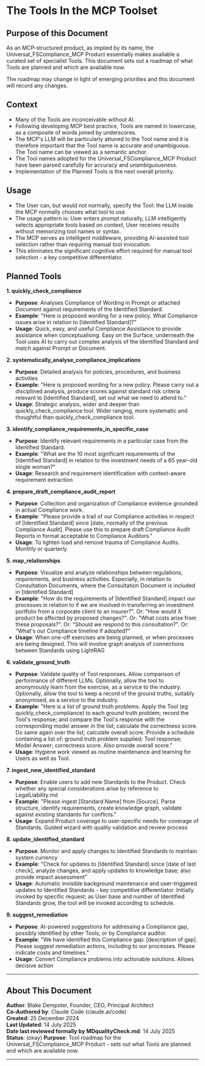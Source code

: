 # The Tools In the MCP Toolset

## Purpose of this Document

As an MCP-structured product, as implied by its name, the Universal_FSCompliance_MCP Product essentially makes available a curated set of specialist Tools. This document sets out a roadmap of what Tools are planned and which are available now.

The roadmap may change in light of emerging priorities and this document will record any changes. 

## Context 

- Many of the Tools are inconceivable without AI.
- Following developing MCP best practice, Tools are named in lowercase, as a composite of words joined by underscores.
- The MCP's LLM will be particularly attuned to the Tool name and it is therefore important that the Tool name is accurate and unambiguous. The Tool name can be viewed as a semantic anchor.
- The Tool names adopted for the Universal_FSCompliance_MCP Product have been parsed carefully for accuracy and unambiguousness.
- Implementation of the Planned Tools is the next overall priority.

## Usage

- The User can, but would not normally, specify the Tool: the LLM inside the MCP normally chooses what tool to use.
- The usage pattern is: User enters prompt naturally, LLM intelligently selects appropriate tools based on context, User receives results without memorizing tool names or syntax.
- The MCP serves as intelligent middleware, providing AI-assisted tool selection rather than requiring manual tool invocation.
- This eliminates the significant cognitive effort required for manual tool selection - a key competitive differentiator. 

## Planned Tools 

**1. quickly_check_compliance**
- **Purpose**: Analyses Compliance of Wording in Prompt or attached Document against requirements of the Identified Standard.
- **Example**: "Here is proposed wording for a new policy. What Compliance issues arise in relation to [Identified Standard]?"
- **Usage**: Quick, easy, and useful Compliance Assistance to provide assistance when conceptualising. Easy on the Surface, underneath the Tool uses AI to carry out complex analysis of the Identified Standard and match against Prompt or Document.

**2. systematically_analyse_compliance_implications**
- **Purpose**: Detailed analysis for policies, procedures, and business activities
- **Example**: "Here is proposed wording for a new policy. Please carry out a disciplined analysis, produce scores against standard risk criteria relevant to [Identified Standard], set out what we need to attend to."
- **Usage**: Strategic analysis, wider and deeper than quickly_check_compliance tool. Wider ranging, more systematic and thoughtful than quickly_check_compliance tool.

**3. identify_compliance_requirements_in_specific_case**
- **Purpose**: Identify relevant requirements in a particular case from the Identified Standard. 
- **Example**: "What are the 10 most significant requirements of the [Identified Standard] in relation to the investment needs of a 65 year-old single woman?"
- **Usage**: Research and requirement identification with context-aware requirement extraction

**4. prepare_draft_compliance_audit_report**
- **Purpose**: Collection and organization of Compliance evidence grounded in actual Compliance work.
- **Example**: "Please provide a trail of our Compliance activities in respect of [Identified Standard] since [date, normally of the previous Compliance Audit]. Please use this to prepare draft Compliance Audit Reports in format acceptable to Compliance Auditors."
- **Usage**: To lighten load and remove trauma of Compliance Audits. Monthly or quarterly.

**5. map_relationships**
- **Purpose**: Visualize and analyze relationships between regulations, requirements, and business activities. Especially, in relation to Consultation Documents, where the Consultation Document is included in [Identified Standard]
- **Example**: "How do the requirements of [Identified Standard] impact our processes in relation to if we are involved in transferring an investment portfolio from a corporate client to an insurer?". Or: "How would X product be affected by proposed changes?". Or: "What costs arise from these proposals?". Or: "Should we respond to this consultation?". Or: "What's our Compliance timeline if adopted?"
- **Usage**: When one-off exercises are being planned, or when processes are being designed. This will involve graph analysis of connections between Standards using LightRAG
  
**6. validate_ground_truth**
- **Purpose**: Validate quality of Tool responses. Allow comparison of performance of different LLMs. Optionally, allow the tool to anonymously learn from the exercise, as a service to the industry. Optionally, allow the tool to keep a record of the ground truths, suitably anonymised, as a service to the industry.
- **Example**: "Here is a list of ground truth problems. Apply the Tool (eg quickly_check_compliance) to each ground truth problem; record the Tool's response; and compare the Tool's response with the corresponding model answer in the list; calculate the correctness score. Do same again over the list; calculate overall score. Provide a schedule containing a list of: ground truth problem supplied; Tool response; Model Answer; correctness score. Also provide overall score."
- **Usage**: Hygiene work viewed as routine maintenance and learning for Users as well as Tool.

**7. ingest_new_identified_standard**
- **Purpose**: Enable users to add new Standards to the Product. Check whether any special considerations arise by reference to LegalLiability.md
- **Example**: "Please ingest [Standard Name] from [Source]. Parse structure, identify requirements, create knowledge graph, validate against existing standards for conflicts."
- **Usage**: Expand Product coverage to user-specific needs for coverage of Standards. Guided wizard with quality validation and review process

**8. update_identified_standard**
- **Purpose**: Monitor and apply changes to Identified Standards to maintain system currency
- **Example**: "Check for updates to [Identified Standard] since [date of last check], analyze changes, and apply updates to knowledge base; also provide impact assessment"
- **Usage**: Automatic invisible background maintenance and user-triggered updates to Identified Standards - key competitive differentiator. Initially invoked by specific request; as User base and number of Identified Standards grow, the tool will be invoked according to schedule.

**9. suggest_remediation**
- **Purpose**: AI-powered suggestions for addressing a Compliance gap, possibly identified by other Tools, or by Compliance auditor.
- **Example**: "We have identified this Compliance gap: [description of gap]. Please suggest remediation actions, including to our processes. Please indicate costs and timelines."
- **Usage**: Convert Compliance problems into actionable solutions. Allows decisive action 


---

## About This Document

**Author**: Blake Dempster, Founder, CEO, Principal Architect  
**Co-Authored by**: Claude Code (claude.ai/code)  
**Created**: 25 December 2024  
**Last Updated**: 14 July 2025  
**Date last reviewed formally by MDqualityCheck.md**: 14 July 2025  
**Status**: (okay)
**Purpose**: Tool roadmap for the Universal_FSCompliance_MCP Product - sets out what Tools are planned and which are available now.

---